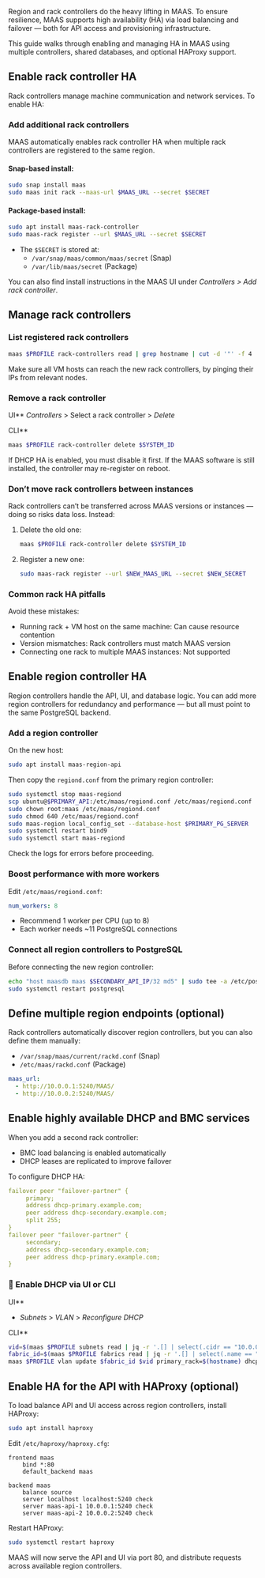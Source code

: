 Region and rack controllers do the heavy lifting in MAAS. To ensure resilience, MAAS supports high availability (HA) via load balancing and failover — both for API access and provisioning infrastructure.

This guide walks through enabling and managing HA in MAAS using multiple controllers, shared databases, and optional HAProxy support.

## Enable rack controller HA

Rack controllers manage machine communication and network services. To enable HA:

### Add additional rack controllers

MAAS automatically enables rack controller HA when multiple rack controllers are registered to the same region.

#### Snap-based install:

```bash
sudo snap install maas
sudo maas init rack --maas-url $MAAS_URL --secret $SECRET
```

#### Package-based install:

```bash
sudo apt install maas-rack-controller
sudo maas-rack register --url $MAAS_URL --secret $SECRET
```

- The `$SECRET` is stored at:
  - `/var/snap/maas/common/maas/secret` (Snap)
  - `/var/lib/maas/secret` (Package)

You can also find install instructions in the MAAS UI under *Controllers > Add rack controller*. 

## Manage rack controllers

### List registered rack controllers

```bash
maas $PROFILE rack-controllers read | grep hostname | cut -d '"' -f 4
```

Make sure all VM hosts can reach the new rack controllers, by pinging their IPs from relevant nodes.

### Remove a rack controller

UI**
*Controllers* > Select a rack controller > *Delete*

CLI**
```bash
maas $PROFILE rack-controller delete $SYSTEM_ID
```

If DHCP HA is enabled, you must disable it first. If the MAAS software is still installed, the controller may re-register on reboot.

### Don’t move rack controllers between instances

Rack controllers can’t be transferred across MAAS versions or instances — doing so risks data loss. Instead:

1. Delete the old one:
   ```bash
   maas $PROFILE rack-controller delete $SYSTEM_ID
   ```

2. Register a new one:
   ```bash
   sudo maas-rack register --url $NEW_MAAS_URL --secret $NEW_SECRET
   ```

### Common rack HA pitfalls

Avoid these mistakes:

- Running rack + VM host on the same machine: Can cause resource contention
- Version mismatches: Rack controllers must match MAAS version
- Connecting one rack to multiple MAAS instances: Not supported

## Enable region controller HA

Region controllers handle the API, UI, and database logic. You can add more region controllers for redundancy and performance — but all must point to the same PostgreSQL backend.

### Add a region controller

On the new host:

```bash
sudo apt install maas-region-api
```

Then copy the `regiond.conf` from the primary region controller:

```bash
sudo systemctl stop maas-regiond
scp ubuntu@$PRIMARY_API:/etc/maas/regiond.conf /etc/maas/regiond.conf
sudo chown root:maas /etc/maas/regiond.conf
sudo chmod 640 /etc/maas/regiond.conf
sudo maas-region local_config_set --database-host $PRIMARY_PG_SERVER
sudo systemctl restart bind9
sudo systemctl start maas-regiond
```

Check the logs for errors before proceeding.

### Boost performance with more workers

Edit `/etc/maas/regiond.conf`:

```yaml
num_workers: 8
```

- Recommend 1 worker per CPU (up to 8)
- Each worker needs ~11 PostgreSQL connections

### Connect all region controllers to PostgreSQL

Before connecting the new region controller:

```bash
echo "host maasdb maas $SECONDARY_API_IP/32 md5" | sudo tee -a /etc/postgresql/9.5/main/pg_hba.conf
sudo systemctl restart postgresql
```

## Define multiple region endpoints (optional)

Rack controllers automatically discover region controllers, but you can also define them manually:

- `/var/snap/maas/current/rackd.conf` (Snap)
- `/etc/maas/rackd.conf` (Package)

```yaml
maas_url:
  - http://10.0.0.1:5240/MAAS/
  - http://10.0.0.2:5240/MAAS/
```

## Enable highly available DHCP and BMC services

When you add a second rack controller:

- BMC load balancing is enabled automatically
- DHCP leases are replicated to improve failover

To configure DHCP HA:

```yaml
failover peer "failover-partner" {
     primary;
     address dhcp-primary.example.com;
     peer address dhcp-secondary.example.com;
     split 255;
}
failover peer "failover-partner" {
     secondary;
     address dhcp-secondary.example.com;
     peer address dhcp-primary.example.com;
}
```

### 🔄 Enable DHCP via UI or CLI

UI**
- *Subnets* > *VLAN* > *Reconfigure DHCP*

CLI**
```bash
vid=$(maas $PROFILE subnets read | jq -r '.[] | select(.cidr == "10.0.0.0/24") | .vlan.vid')
fabric_id=$(maas $PROFILE fabrics read | jq -r '.[] | select(.name == "fabric-1") | .id')
maas $PROFILE vlan update $fabric_id $vid primary_rack=$(hostname) dhcp_on=true
```

## Enable HA for the API with HAProxy (optional)

To load balance API and UI access across region controllers, install HAProxy:

```bash
sudo apt install haproxy
```

Edit `/etc/haproxy/haproxy.cfg`:

```haproxy
frontend maas
    bind *:80
    default_backend maas

backend maas
    balance source
    server localhost localhost:5240 check
    server maas-api-1 10.0.0.1:5240 check
    server maas-api-2 10.0.0.2:5240 check
```

Restart HAProxy:

```bash
sudo systemctl restart haproxy
```

MAAS will now serve the API and UI via port 80, and distribute requests across available region controllers.
